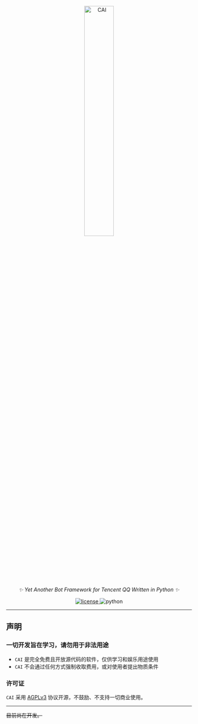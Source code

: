 <p align="center">
  <a href="#"><img src="https://raw.githubusercontent.com/cscs181/CAI/master/docs/assets/logo_text.png" width="40%" alt="CAI"></a>
</p>

<div align="center">

_✨ Yet Another Bot Framework for Tencent QQ Written in Python ✨_

</div>

<p align="center">
  <a href="https://github.com/cscs181/CAI/blob/master/LICENSE">
    <img src="https://img.shields.io/github/license/cscs181/CAI" alt="license">
  </a>
  <img src="https://img.shields.io/badge/python-3.7+-blue" alt="python">
</p>

---

## 声明

### 一切开发旨在学习，请勿用于非法用途

- `CAI` 是完全免费且开放源代码的软件，仅供学习和娱乐用途使用
- `CAI` 不会通过任何方式强制收取费用，或对使用者提出物质条件

### 许可证

`CAI` 采用 [AGPLv3](LICENSE) 协议开源，不鼓励、不支持一切商业使用。

---

~~目前尚在开发。~~
